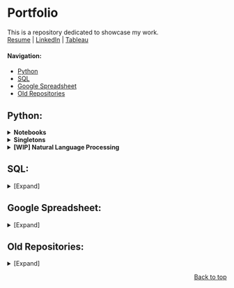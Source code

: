 # Portfolio
This is a repository dedicated to showcase my work.  
[Resume](https://bit.ly/henry-latest-resume) |
[LinkedIn](https://www.linkedin.com/in/henryjahja/) |
[Tableau](https://public.tableau.com/app/profile/henry.jahja/vizzes)
#### Navigation:
* [Python](#python-scripts)
* [SQL](#sql)
* [Google Spreadsheet](#google-spreadsheet)
* [Old Repositories](#old-repositories)

<h2 id="python-scripts">Python:</h2>
<details>
		<summary>
		<b id="notebooks">Notebooks</b>
		</summary>

* NumPy: [Link](https://github.com/henryjahja/Portfolio/blob/main/Python/NoteBooks/NumPy.ipynb)
	> NumPy quick showcase.
* Pandas: [Link](https://github.com/henryjahja/Portfolio/blob/main/Python/NoteBooks/Pandas.ipynb)
	> Pandas quick showcase.
* Card War Game: [Link](https://github.com/henryjahja/Portfolio/blob/main/Python/NoteBooks/Card%20War%20Game.ipynb)
	> Automated Card War Games.
* CodingBat Code Practice: [Link](https://github.com/henryjahja/Portfolio/blob/main/Python/Notebooks/CodingBat%20Code%20Practice.ipynb)
	> Various exercise from [CodingBat Python](https://codingbat.com/python) website.

<p align="right"><a href="#portfolio">Back to top</a></p>
</details>
<details>
	<summary>
	<b id="singletons">Singletons</b>
	</summary>

* Mobius Strip: [Link](https://github.com/henryjahja/Portfolio/blob/main/Python/Singletons/Mobius%20Strip.py)
	> Utilizing `matplotlib.pyplot`, creating a chart in a form of famous [Mobious Strip](https://en.wikipedia.org/wiki/M%C3%B6bius_strip)
* Modern Email ReGex: [Link](https://github.com/henryjahja/Portfolio/blob/main/Python/Singletons/Modern%20Email%20ReGex.py)
	> Email validation and cleanup function, putting into account the ability of GMail to [use `+` and `.`](https://gmail.googleblog.com/2008/03/2-hidden-ways-to-get-more-from-your.html) in email address.
* Number Worder: [Link](https://github.com/henryjahja/Portfolio/blob/main/Python/Singletons/Number%20Worder.py)
	> Function to translate number into word (e.g. `1` to `one`), up to Novemdecillion (10<sup>60</sup>).
* PlusMinus: [Link](https://github.com/henryjahja/Portfolio/blob/main/Python/Singletons/PlusMinus.py)
	> Based on two numbers, find the middle number and a number which can be substracted and added to find back the initial numbers.
* Prime Number: [Link](https://github.com/henryjahja/Portfolio/blob/main/Python/Singletons/Prime%20Number.py)
	> Receiving input, then list all the prime number from 1 to that number, then count and total them.
* Three Dimensional Points and Lines: [Link](https://github.com/henryjahja/Portfolio/blob/main/Python/Singletons/Three%20Dimensional%20Points%20and%20Lines.py)
	> Utilizing `matplotlib.pyplot`, creating a chart in a shape of a spring.
* Anti Vowel: [Link](https://github.com/henryjahja/Portfolio/blob/main/Python/Singletons/Anti%20Vowel.py)
	> Removing vowels from given string.
* Fibonacci Series: [V1 Link](https://github.com/henryjahja/Portfolio/blob/main/Python/Singletons/Fibonacci%20Series%20v1.py) - [V2 Link](https://github.com/henryjahja/Portfolio/blob/main/Python/Singletons/Fibonacci%20Series%20v2.py)
	> Creating Fibonacci [Number sequence](https://en.wikipedia.org/wiki/Fibonacci_sequence). Version 1 is using recursive, an Version 2 is using loop which can be easily scalable.
* Factorial: [Link](https://github.com/henryjahja/Portfolio/blob/main/Python/Singletons/Factorial.py)
	> Given the input number, list all the [Factorial](https://en.wikipedia.org/wiki/Factorial) result from 1 to that number with the grand total in the end.
* Key-Value Database: [Link](https://github.com/henryjahja/Portfolio/blob/main/Python/Singletons/Key-Value%20Database.py)
	> Receiving input to create a Key-Value database using Python dictionary.
* LCD and GCD: [Link](https://github.com/henryjahja/Portfolio/blob/main/Python/Singletons/LCD%20and%20GCD.py)
    > Listing all the common denominator from two given numbers, resulting in [LCD](https://en.wikipedia.org/wiki/Lowest_common_denominator) and [GCD](https://en.wikipedia.org/wiki/Greatest_common_divisor)

<p align="right"><a href="#portfolio">Back to top</a></p>
</details>

<details>
	<summary>
	<b>[WIP] Natural Language Processing</b>
	</summary>

* IMDB Sentiment with TensorFlow: [Link](https://github.com/henryjahja/Portfolio/blob/main/Python/NoteBooks/NLP/IMDB%20Sentiment.ipynb)
<p align="right"><a href="#portfolio">Back to top</a></p>
</details>

<h2 id="sql">SQL:</h2>
<details>
	<summary>[Expand]</summary>
	
* Mock SQL Interview Test - Solving problem of test found on the internet:
	* [User conversion rate](https://github.com/henryjahja/Portfolio/blob/main/SQL/Technical%20Interview%20Test0.ipynb)
	
* Transaction: [Link](https://github.com/henryjahja/Portfolio/blob/main/SQL/Transactions%20by%20Department%20Analysis.ipynb)
	> Using Window Function, to find the share of each employee's sales and their share by department.
* Manager Randomizer:[Link](https://github.com/henryjahja/Portfolio/blob/main/SQL/Raw%20SQL%20Scripts/Manager%20Randomizer.sql)
	> Based on [User table](https://github.com/henryjahja/Portfolio/blob/main/SQL/Raw%20SQL%20Scripts/User%20Table%20Upload.sql), generate `manager_id` and `supervisor_id` with a rule that `manager_id` can't be lower than `user_id`, and `supervisor_id` must be between `manager_id` and `user_id - 1`.
<p align="right"><a href="#portfolio">Back to top</a></p>
</details>



<h2 id="google-spreadsheet">Google Spreadsheet:</h2>
<details>
	<summary>[Expand]</summary>

* Live Stream Data: [Published](https://docs.google.com/spreadsheets/d/e/2PACX-1vQPpohpE9nM2wgg03Rz9_KHRiGSK3N4h98suac3-zH7JRd34xqJqkrTR_a6ibL7tskIie_Jtt9wIUVA/pubhtml?gid=1555657742) - [Source](https://docs.google.com/spreadsheets/d/1HMeI2ipcu_GdsvO-wN2YysAt-5tAPA8voVmSZwiDhpo/edit#gid=1555657742)
	> Showcasing various formulas used on mock live stream data, including string manipulation, `VLOOKUP`, `QUERY` and more.
* Contract Mapping Data:
	> Showcasing my previous work using mock contract classification in projection of current user settings. Includes simple dashboarding using Pivot Table and Chart. App Script script coming soon.
	* Version 1 - [Published](https://docs.google.com/spreadsheets/d/e/2PACX-1vQDbbqJsxwK4afVKy83sv6YXPaaIl9ok2P2jR1xXzy6KRqVnr7FmDoMkcqU9hig6afMdeezVcw7XkSH/pubhtml?gid=2010534843) - [Source](https://docs.google.com/spreadsheets/d/1K-FOcZb0SAYr0Sp-IiV6OhutCgJqUPzJfLutC1Juxas/edit#gid=2010534843)
	> Short version.
	* Version 2 - [Published](https://docs.google.com/spreadsheets/d/e/2PACX-1vSqC-sUynObqGM515bokiidYEOHaTiwIYMLsyjyXNruID2vZE4fN8vM2mNb-Qsfaoyt3nYL2x00EF4l/pubhtml) - [Source](https://docs.google.com/spreadsheets/d/1aQsINnuQpJLO9xkwpi7K2arNMn2_rP2DLQqRgaCxK_U/view)
	> Closer to the actual architecture.

<p align="right"><a href="#portfolio">Back to top</a></p>
</details>

<h2 id="old-repositories">Old Repositories:</h2>
<details>
	<summary>[Expand]</summary>

* [Hong-Kong University Web Page Course Submission (HTML, CSS, JavaScript)](https://github.com/henryjahja/t3informationsystem)
* [Dhea Thesis (Vanilla PHP)](https://github.com/henryjahja/dhea-konseling)
* [T3 Information System (CodeIgniter PHP)](https://github.com/henryjahja/t3informationsystem)

</details>
<p align="right"><a href="#portfolio">Back to top</a></p>